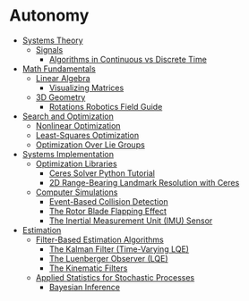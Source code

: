 # Autonomy

- [Systems Theory](./Systems_Theory/Systems_Theory.md)
  - [Signals](./Systems_Theory/Signals/Signals.md)
    - [Algorithms in Continuous vs Discrete Time](./Systems_Theory/Signals/Algorithms_in_Continuous_vs_Discrete_Time.md)
- [Math Fundamentals](./Math_Fundamentals/Math_Fundamentals.md)
  - [Linear Algebra](./Math_Fundamentals/Linear_Algebra/Linear_Algebra.md)
    - [Visualizing Matrices](./Math_Fundamentals/Linear_Algebra/Visualizing_Matrices.md)
  - [3D Geometry](./Math_Fundamentals/3D_Geometry/3D_Geometry.md)
    - [Rotations Robotics Field Guide](./Math_Fundamentals/3D_Geometry/Rotations_Robotics_Field_Guide.md)
- [Search and Optimization](./Search_and_Optimization/Search_and_Optimization.md)
  - [Nonlinear Optimization](./Search_and_Optimization/Nonlinear_Optimization.md)
  - [Least-Squares Optimization](./Search_and_Optimization/Least-Squares_Optimization.md)
  - [Optimization Over Lie Groups](./Search_and_Optimization/Optimization_Over_Lie_Groups.md)
- [Systems Implementation](./Systems_Implementation/Systems_Implementation.md)
  - [Optimization Libraries](./Systems_Implementation/Optimization_Libraries/Optimization_Libraries.md)
    - [Ceres Solver Python Tutorial](./Systems_Implementation/Optimization_Libraries/Ceres_Solver_Python_Tutorial.md)
    - [2D Range-Bearing Landmark Resolution with Ceres](./Systems_Implementation/Optimization_Libraries/2D_Range-Bearing_Landmark_Resolution_with_Ceres.md)
  - [Computer Simulations](./Systems_Implementation/Computer_Simulations/Computer_Simulations.md)
    - [Event-Based Collision Detection](./Systems_Implementation/Computer_Simulations/Event-Based_Collision_Detection.md)
    - [The Rotor Blade Flapping Effect](./Systems_Implementation/Computer_Simulations/The_Rotor_Blade_Flapping_Effect.md)
    - [The Inertial Measurement Unit (IMU) Sensor](./Systems_Implementation/Computer_Simulations/The_Inertial_Measurement_Unit_(IMU)_Sensor.md)
- [Estimation](./Estimation/Estimation.md)
  - [Filter-Based Estimation Algorithms](./Estimation/Filter-Based_Estimation_Algorithms/Filter-Based_Estimation_Algorithms.md)
    - [The Kalman Filter (Time-Varying LQE)](./Estimation/Filter-Based_Estimation_Algorithms/The_Kalman_Filter_(Time-Varying_LQE).md)
    - [The Luenberger Observer (LQE)](./Estimation/Filter-Based_Estimation_Algorithms/The_Luenberger_Observer_(LQE).md)
    - [The Kinematic Filters](./Estimation/Filter-Based_Estimation_Algorithms/The_Kinematic_Filters.md)
  - [Applied Statistics for Stochastic Processes](./Estimation/Applied_Statistics_for_Stochastic_Processes/Applied_Statistics_for_Stochastic_Processes.md)
    - [Bayesian Inference](./Estimation/Applied_Statistics_for_Stochastic_Processes/Bayesian_Inference.md)
